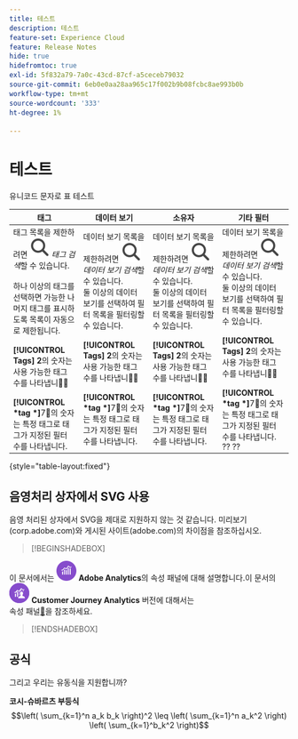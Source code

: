 ```yaml
---
title: 테스트
description: 테스트
feature-set: Experience Cloud
feature: Release Notes
hide: true
hidefromtoc: true
exl-id: 5f832a79-7a0c-43cd-87cf-a5ceceb79032
source-git-commit: 6eb0e0aa28aa965c17f002b9b08fcbc8ae993b0b
workflow-type: tm+mt
source-wordcount: '333'
ht-degree: 1%

---
```


# 테스트

유니코드 문자로 표 테스트

| 태그 | 데이터 보기 | 소유자 | 기타 필터 |
|---|---|---|---|
| 태그 목록을 제한하려면 ![검색](/help/assets/icons/Search.svg) *태그 검색*&#x200B;할 수 있습니다. <br/><br/>하나 이상의 태그를 선택하면 가능한 나머지 태그를 표시하도록 목록이 자동으로 제한됩니다. <br/><br/>**[!UICONTROL Tags]** **2︎**&#x200B;의 숫자는 사용 가능한 태그 수를 나타냅니다⃣ <br/><br/>**[!UICONTROL *tag *]**&#x200B;7︎⃣의 숫자는 특정 태그로 태그가 지정된 필터 수를 나타냅니다. | 데이터 보기 목록을 제한하려면 ![검색](/help/assets/icons/Search.svg) *데이터 보기 검색*&#x200B;할 수 있습니다. <br/>둘 이상의 데이터 보기를 선택하여 필터 목록을 필터링할 수 있습니다. <br/><br/>**[!UICONTROL Tags]** **2︎**&#x200B;의 숫자는 사용 가능한 태그 수를 나타냅니다⃣ <br/><br/>**[!UICONTROL *tag *]**&#x200B;7︎⃣의 숫자는 특정 태그로 태그가 지정된 필터 수를 나타냅니다. | 데이터 보기 목록을 제한하려면 ![검색](/help/assets/icons/Search.svg) *데이터 보기 검색*&#x200B;할 수 있습니다. <br/>둘 이상의 데이터 보기를 선택하여 필터 목록을 필터링할 수 있습니다. <br/><br/>**[!UICONTROL Tags]** **2︎**&#x200B;의 숫자는 사용 가능한 태그 수를 나타냅니다⃣ <br/><br/>**[!UICONTROL *tag *]**&#x200B;7︎⃣의 숫자는 특정 태그로 태그가 지정된 필터 수를 나타냅니다. | 데이터 보기 목록을 제한하려면 ![검색](/help/assets/icons/Search.svg) *데이터 보기 검색*&#x200B;할 수 있습니다. <br/>둘 이상의 데이터 보기를 선택하여 필터 목록을 필터링할 수 있습니다. <br/><br/>**[!UICONTROL Tags]** **2︎**&#x200B;의 숫자는 사용 가능한 태그 수를 나타냅니다⃣ <br/><br/>**[!UICONTROL *tag *]**&#x200B;7︎⃣의 숫자는 특정 태그로 태그가 지정된 필터 수를 나타냅니다. ?? ?? |

{style="table-layout:fixed"}


## 음영처리 상자에서 SVG 사용

음영 처리된 상자에서 SVG을 제대로 지원하지 않는 것 같습니다. 미리보기(corp.adobe.com)와 게시된 사이트(adobe.com)의 차이점을 참조하십시오.

>[!BEGINSHADEBOX]

이 문서에서는 ![AdobeAnalytics](/help/assets/icons/AdobeAnalytics.svg) **Adobe Analytics**&#x200B;의 속성 패널에 대해 설명합니다.이 문서의 ![CustomerJourneyAnalytics](/help/assets/icons/CustomerJourneyAnalytics.svg) **Customer Journey Analytics** 버전에 대해서는 <br/>속성 패널[&#128279;](https://experienceleague.adobe.com/en/docs/analytics-platform/using/cja-workspace/panels/attribution)을 참조하세요.

>[!ENDSHADEBOX]


## 공식

그리고 우리는 유동식을 지원합니까?

**코시-슈바르츠 부등식**
$$\left( \sum_{k=1}^n a_k b_k \right)^2 \leq \left( \sum_{k=1}^n a_k^2 \right) \left( \sum_{k=1}^b_k^2 \right)$$



